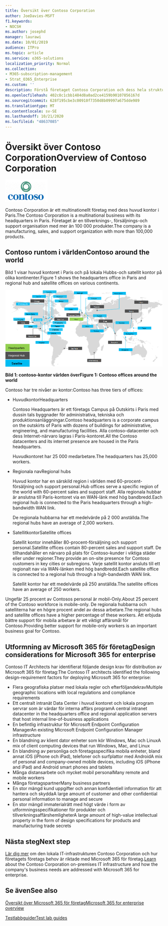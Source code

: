 ```yaml
---
title: Översikt över Contoso Corporation
author: JoeDavies-MSFT
f1.keywords:
- NOCSH
ms.author: josephd
manager: laurawi
ms.date: 10/01/2019
audience: ITPro
ms.topic: article
ms.service: o365-solutions
localization_priority: Normal
ms.collection:
- M365-subscription-management
- Strat_O365_Enterprise
ms.custom: ''
description: Förstå företaget Contoso Corporation och dess hela struktur.
ms.openlocfilehash: 402c8c1cbb1484d8a0ad2ce4159b90107856167d
ms.sourcegitcommit: 628f195cbe3c00910f7350d8b09997a675dde989
ms.translationtype: MT
ms.contentlocale: sv-SE
ms.lasthandoff: 10/21/2020
ms.locfileid: "48637085"
---
```

# <a name="overview-of-contoso-corporation"></a><span data-ttu-id="269b2-103">Översikt över Contoso Corporation</span><span class="sxs-lookup"><span data-stu-id="269b2-103">Overview of Contoso Corporation</span></span>

![Contoso Corporation](../media/contoso-overview/contoso-icon.png)

<span data-ttu-id="269b2-105">Contoso Corporation är ett multinationellt företag med dess huvud kontor i Paris.</span><span class="sxs-lookup"><span data-stu-id="269b2-105">The Contoso Corporation is a multinational business with its headquarters in Paris.</span></span> <span data-ttu-id="269b2-106">Företaget är en tillverknings-, försäljnings-och support organisation med mer än 100 000 produkter.</span><span class="sxs-lookup"><span data-stu-id="269b2-106">The company is a manufacturing, sales, and support organization with more than 100,000 products.</span></span>

## <a name="contoso-around-the-world"></a><span data-ttu-id="269b2-107">Contoso runtom i världen</span><span class="sxs-lookup"><span data-stu-id="269b2-107">Contoso around the world</span></span>

<span data-ttu-id="269b2-108">Bild 1 visar huvud kontoret i Paris och på lokala Hubbs-och satellit kontor på olika kontinenter.</span><span class="sxs-lookup"><span data-stu-id="269b2-108">Figure 1 shows the headquarters office in Paris and regional hub and satellite offices on various continents.</span></span>

![Contoso-kontor världen över](../media/contoso-overview/contoso-overview-fig1.png)

<span data-ttu-id="269b2-110">**Bild 1: contoso-kontor världen över**</span><span class="sxs-lookup"><span data-stu-id="269b2-110">**Figure 1: Contoso offices around the world**</span></span>
 
<span data-ttu-id="269b2-111">Contoso har tre nivåer av kontor:</span><span class="sxs-lookup"><span data-stu-id="269b2-111">Contoso has three tiers of offices:</span></span>

- <span data-ttu-id="269b2-112">Huvudkontor</span><span class="sxs-lookup"><span data-stu-id="269b2-112">Headquarters</span></span>

  <span data-ttu-id="269b2-113">Contoso Headquarters är ett företags Campus på Outskirts i Paris med dussin tals byggnader för administrativa, tekniska och produktionsanläggningar.</span><span class="sxs-lookup"><span data-stu-id="269b2-113">Contoso headquarters is a corporate campus on the outskirts of Paris with dozens of buildings for administrative, engineering, and manufacturing facilities.</span></span> <span data-ttu-id="269b2-114">Alla contoso-datacenter och dess Internet-närvaro lagras i Paris-kontoret.</span><span class="sxs-lookup"><span data-stu-id="269b2-114">All the Contoso datacenters and its internet presence are housed in the Paris headquarters.</span></span>

  <span data-ttu-id="269b2-115">Huvudkontoret har 25 000 medarbetare.</span><span class="sxs-lookup"><span data-stu-id="269b2-115">The headquarters has 25,000 workers.</span></span>

- <span data-ttu-id="269b2-116">Regionala nav</span><span class="sxs-lookup"><span data-stu-id="269b2-116">Regional hubs</span></span>

  <span data-ttu-id="269b2-117">Huvud kontor har en särskild region i världen med 60-procent-försäljning och support personal.</span><span class="sxs-lookup"><span data-stu-id="269b2-117">Hub offices serve a specific region of the world with 60-percent sales and support staff.</span></span> <span data-ttu-id="269b2-118">Alla regionala hubbar är anslutna till Paris-kontoret via en WAN-länk med hög bandbredd.</span><span class="sxs-lookup"><span data-stu-id="269b2-118">Each regional hub is connected to the Paris headquarters through a high-bandwidth WAN link.</span></span>

  <span data-ttu-id="269b2-119">De regionala hubbarna har ett medelvärde på 2 000 anställda.</span><span class="sxs-lookup"><span data-stu-id="269b2-119">The regional hubs have an average of 2,000 workers.</span></span>

- <span data-ttu-id="269b2-120">Satellitkontor</span><span class="sxs-lookup"><span data-stu-id="269b2-120">Satellite offices</span></span>

  <span data-ttu-id="269b2-121">Satellit kontor innehåller 80-procent-försäljning och support personal.</span><span class="sxs-lookup"><span data-stu-id="269b2-121">Satellite offices contain 80-percent sales and support staff.</span></span> <span data-ttu-id="269b2-122">De tillhandahåller en närvaro på plats för Contoso-kunder i viktiga städer eller under regioner.</span><span class="sxs-lookup"><span data-stu-id="269b2-122">They provide an on-site presence for Contoso customers in key cities or subregions.</span></span> <span data-ttu-id="269b2-123">Varje satellit kontor ansluts till ett regionalt nav via WAN-länken med hög bandbredd.</span><span class="sxs-lookup"><span data-stu-id="269b2-123">Each satellite office is connected to a regional hub through a high-bandwidth WAN link.</span></span>

  <span data-ttu-id="269b2-124">Satellit kontor har ett medelvärde på 250 anställda.</span><span class="sxs-lookup"><span data-stu-id="269b2-124">The satellite offices have an average of 250 workers.</span></span>

<span data-ttu-id="269b2-125">Ungefär 25 procent av Contosos personal är mobil-Only.</span><span class="sxs-lookup"><span data-stu-id="269b2-125">About 25 percent of the Contoso workforce is mobile-only.</span></span> <span data-ttu-id="269b2-126">De regionala hubbarna och satelliterna har en högre procent andel av dessa arbetare.</span><span class="sxs-lookup"><span data-stu-id="269b2-126">The regional hubs and satellite offices have a higher percentage of these workers.</span></span> <span data-ttu-id="269b2-127">Att erbjuda bättre support för mobila arbetare är ett viktigt affärsmål för Contoso.</span><span class="sxs-lookup"><span data-stu-id="269b2-127">Providing better support for mobile-only workers is an important business goal for Contoso.</span></span>

## <a name="design-considerations-for-microsoft-365-for-enterprise"></a><span data-ttu-id="269b2-128">Utformning av Microsoft 365 för företag</span><span class="sxs-lookup"><span data-stu-id="269b2-128">Design considerations for Microsoft 365 for enterprise</span></span>

<span data-ttu-id="269b2-129">Contoso IT Architects har identifierat följande design krav för distribution av Microsoft 365 för företag:</span><span class="sxs-lookup"><span data-stu-id="269b2-129">The Contoso IT architects identified the following design-requirement factors for deploying Microsoft 365 for enterprise:</span></span>

- <span data-ttu-id="269b2-130">Flera geografiska platser med lokala regler och efterföljandekrav</span><span class="sxs-lookup"><span data-stu-id="269b2-130">Multiple geographic locations with local regulations and compliance requirements</span></span>
- <span data-ttu-id="269b2-131">Ett centralt intranät Data Center i huvud kontoret och lokala program servrar som är värdar för interna affärs program</span><span class="sxs-lookup"><span data-stu-id="269b2-131">A central intranet datacenter in the headquarters office and regional application servers that host internal line-of-business applications</span></span>
- <span data-ttu-id="269b2-132">En befintlig infrastruktur för Microsoft Endpoint Configuration Manager</span><span class="sxs-lookup"><span data-stu-id="269b2-132">An existing Microsoft Endpoint Configuration Manager infrastructure</span></span>
- <span data-ttu-id="269b2-133">En blandning av klient dator enheter som kör Windows, Mac och Linux</span><span class="sxs-lookup"><span data-stu-id="269b2-133">A mix of client computing devices that run Windows, Mac, and Linux</span></span>
- <span data-ttu-id="269b2-134">En blandning av personliga och företagsspecifika mobila enheter, bland annat iOS (iPhone och iPad), telefoner och surfplattor med Android</span><span class="sxs-lookup"><span data-stu-id="269b2-134">A mix of personal and company-owned mobile devices, including iOS (iPhone and iPad) and Android smart phones and tablets</span></span>
- <span data-ttu-id="269b2-135">Många distansarbete och mycket mobil personal</span><span class="sxs-lookup"><span data-stu-id="269b2-135">Many remote and mobile workers</span></span>
- <span data-ttu-id="269b2-136">Många företagspartner</span><span class="sxs-lookup"><span data-stu-id="269b2-136">Many business partners</span></span>
- <span data-ttu-id="269b2-137">En stor mängd kund uppgifter och annan konfidentiell information för att hantera och skydda</span><span class="sxs-lookup"><span data-stu-id="269b2-137">A large amount of customer and other confidential personal information to manage and secure</span></span>
- <span data-ttu-id="269b2-138">En stor mängd immaterialrätt med högt värde i form av utformningsspecifikationer för produkter och tillverkningsaffärshemligheter</span><span class="sxs-lookup"><span data-stu-id="269b2-138">A large amount of high-value intellectual property in the form of design specifications for products and manufacturing trade secrets</span></span>

## <a name="next-step"></a><span data-ttu-id="269b2-139">Nästa steg</span><span class="sxs-lookup"><span data-stu-id="269b2-139">Next step</span></span>

<span data-ttu-id="269b2-140">[Lär dig mer](contoso-infra-needs.md) om den lokala IT-infrastrukturen Contoso Corporation och hur företagets företags behov är riktade med Microsoft 365 för företag.</span><span class="sxs-lookup"><span data-stu-id="269b2-140">[Learn](contoso-infra-needs.md) about the Contoso Corporation on-premises IT infrastructure and how the company's business needs are addressed with Microsoft 365 for enterprise.</span></span>

## <a name="see-also"></a><span data-ttu-id="269b2-141">Se även</span><span class="sxs-lookup"><span data-stu-id="269b2-141">See also</span></span>

[<span data-ttu-id="269b2-142">Översikt över Microsoft 365 för företag</span><span class="sxs-lookup"><span data-stu-id="269b2-142">Microsoft 365 for enterprise overview</span></span>](microsoft-365-overview.md)

[<span data-ttu-id="269b2-143">Testlabbguider</span><span class="sxs-lookup"><span data-stu-id="269b2-143">Test lab guides</span></span>](m365-enterprise-test-lab-guides.md)
